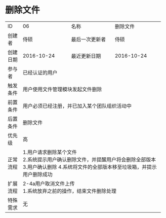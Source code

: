 # 删除文件
<table>
<tbody>
<tr><td>ID</td><td>06</td><td>名称</td><td>删除文件</td></tr>
<tr><td>创建者</td><td>侍硕</td><td>最后一次更新者</td><td>侍硕</td></tr>
<tr><td>创建日期</td><td>2016-10-24</td><td>最近更新日期</td><td>2016-10-24</td></tr>
<tr><td>参与者</td><td colspan="3">已经认证的用户</td></tr>
<tr><td>触发条件</td><td colspan="3">用户使用文件管理模块发起文件删除</td></tr>
<tr><td>前置条件</td><td colspan="3">用户必须已经注册，并已加入某个团队组织活动中</td></tr>
<tr><td>后置条件</td><td colspan="3">删除文件</td></tr>
<tr><td>优先级</td><td colspan="3">高</td></tr>
<tr><td>正常流程</td><td colspan="3">
1.用户请求删除某个文件<br>
2.系统提示用户确认删除文件，并提醒用户将会删除全部版本
3.用户确认删除
4.系统将文件的全部版本移至垃圾箱，并提示用户删除成功<br>
</td></tr>
<tr><td>扩展流程</td><td colspan="3">
2-4a用户取消文件上传<br>
1.系统放弃之前的操作，结束文件删除处理
</td></tr>
<tr><td>特殊需求</td><td colspan="3">无 </td></tr>
</tbody>
</table>
